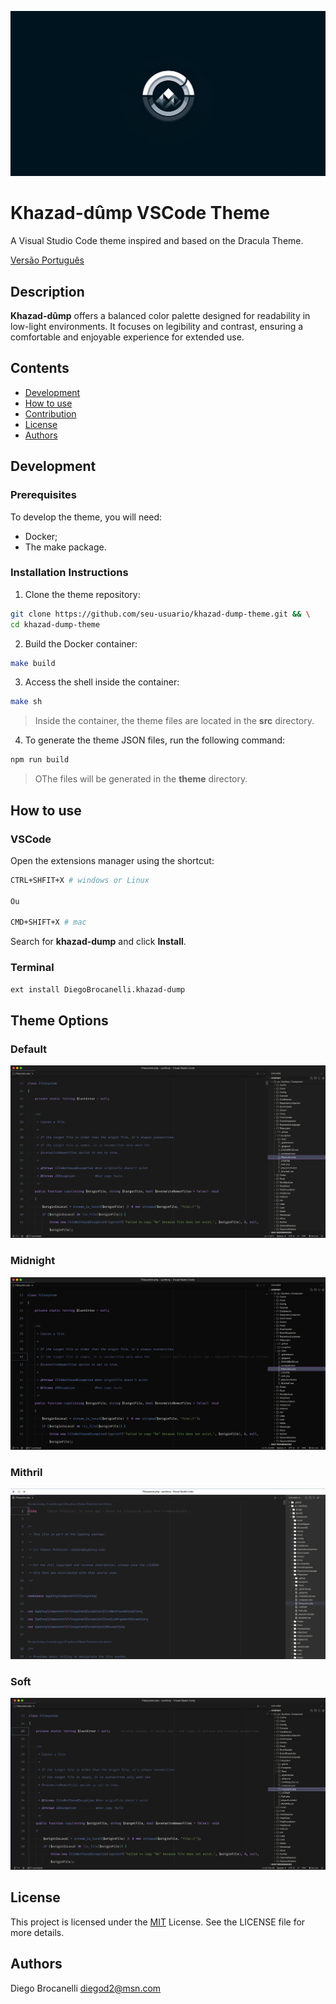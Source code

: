 ![Khazad-dûmp VSCode Theme project banner](https://raw.githubusercontent.com/Diego-Brocanelli/khazad-dump-theme/refs/heads/main/images/Khazad-dump.png)

# Khazad-dûmp VSCode Theme

A Visual Studio Code theme inspired and based on the Dracula Theme.

[Versão Português](README.md)

## Description

**Khazad-dûmp** offers a balanced color palette designed for readability in low-light environments. It focuses on legibility and contrast, ensuring a comfortable and enjoyable experience for extended use.

## Contents

- [Development](#development)
- [How to use](#how-to-use)
- [Contribution](#contribution)
- [License](#license)
- [Authors](#authors)

## Development

### Prerequisites

To develop the theme, you will need:

- Docker;
- The make package.

### Installation Instructions

1. Clone the theme repository:

```bash
git clone https://github.com/seu-usuario/khazad-dump-theme.git && \
cd khazad-dump-theme
```

2. Build the Docker container:

```bash
make build
```

3. Access the shell inside the container:

```bash
make sh
```

> Inside the container, the theme files are located in the **src** directory.

4. To generate the theme JSON files, run the following command:

```bash
npm run build
```

> OThe files will be generated in the **theme** directory.

## How to use

### VSCode

Open the extensions manager using the shortcut:

```bash
CTRL+SHFIT+X # windows or Linux

Ou

CMD+SHIFT+X # mac
```

Search for **khazad-dump** and click **Install**.

### Terminal

```bash
ext install DiegoBrocanelli.khazad-dump
```

## Theme Options

### Default

![Image of the theme's default option](https://raw.githubusercontent.com/Diego-Brocanelli/khazad-dump-theme/refs/heads/main/images/khazad-dump-vscode.png)

### Midnight

![Image of the theme's midnight option](https://raw.githubusercontent.com/Diego-Brocanelli/khazad-dump-theme/refs/heads/main/images/khazad-dump-midnight-vscode.png)

### Mithril

![Image of the theme's mithril option](https://raw.githubusercontent.com/Diego-Brocanelli/khazad-dump-theme/refs/heads/main/images/khazad-dump-mithril-vscode.png)

### Soft

![Image of the theme's soft option](https://raw.githubusercontent.com/Diego-Brocanelli/khazad-dump-theme/refs/heads/main/images/khazad-dump-soft-vscode.png)

## License

This project is licensed under the [MIT](/LICENSE) License. See the LICENSE file for more details.

## Authors

Diego Brocanelli <diegod2@msn.com>